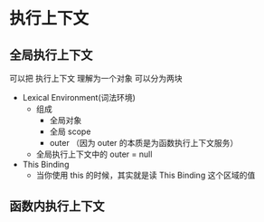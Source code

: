 # 执行上下文

## 全局执行上下文

可以把 执行上下文 理解为一个对象
可以分为两块

- Lexical Environment(词法环境)
  - 组成
    - 全局对象
    - 全局 scope
    - outer （因为 outer 的本质是为函数执行上下文服务）
  - 全局执行上下文中的 outer = null
- This Binding
  - 当你使用 this 的时候，其实就是读 This Binding 这个区域的值

## 函数内执行上下文
